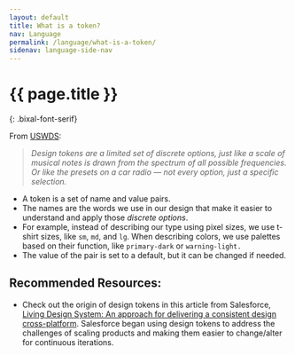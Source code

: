 ```yaml
---
layout: default
title: What is a token?
nav: Language
permalink: /language/what-is-a-token/
sidenav: language-side-nav
---
```

# {{ page.title }}
{: .bixal-font-serif}

From [USWDS](https://designsystem.digital.gov/design-tokens/):

> _Design tokens are a limited set of discrete options, just like a scale of musical notes is drawn from the spectrum of all possible frequencies. Or like the presets on a car radio — not every option, just a specific selection._

- A token is a set of name and value pairs.
- The names are the words we use in our design that make it easier to understand and apply those _discrete options_.
- For example, instead of describing our type using pixel sizes, we use t-shirt sizes, like `sm`, `md`, and `lg`. When describing colors, we use palettes based on their function, like `primary-dark` or `warning-light.`
- The value of the pair is set to a default, but it can be changed if needed.

## Recommended Resources:
- Check out the origin of design tokens in this article from Salesforce, [Living Design System: An approach for delivering a consistent design cross-platform](https://medium.com/salesforce-ux/living-design-system-3ab1f2280ef7). Salesforce began using design tokens to address the challenges of scaling products and making them easier to change/alter for continuous iterations. 